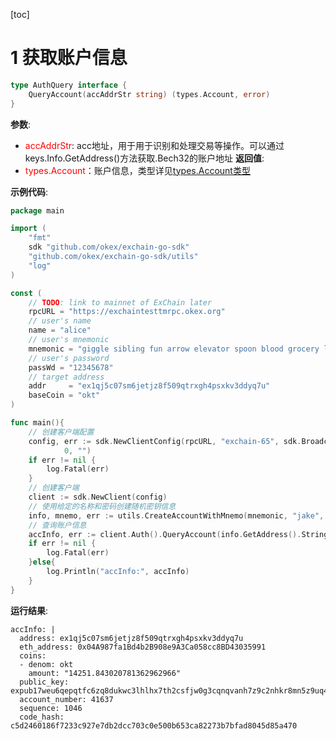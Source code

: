 [toc]

# 1 获取账户信息
```go
type AuthQuery interface {
	QueryAccount(accAddrStr string) (types.Account, error)
}
```

**参数**:
- <font color=red>accAddrStr</font>: acc地址，用于用于识别和处理交易等操作。可以通过keys.Info.GetAddress()方法获取.Bech32的账户地址
**返回值**:
- <font color=red>types.Account</font>：账户信息，类型详见[types.Account类型](100_各个类型定义.md#2-typesaccount类型)

**示例代码**:
```go
package main

import (
	"fmt"
	sdk "github.com/okex/exchain-go-sdk"
	"github.com/okex/exchain-go-sdk/utils"
	"log"
)

const (
	// TODO: link to mainnet of ExChain later
	rpcURL = "https://exchaintesttmrpc.okex.org"
	// user's name
	name = "alice"
	// user's mnemonic
	mnemonic = "giggle sibling fun arrow elevator spoon blood grocery laugh tortoise culture tool"
	// user's password
	passWd = "12345678"
	// target address
	addr     = "ex1qj5c07sm6jetjz8f509qtrxgh4psxkv3ddyq7u"
	baseCoin = "okt"
)

func main(){
	// 创建客户端配置
	config, err := sdk.NewClientConfig(rpcURL, "exchain-65", sdk.BroadcastBlock, "0.01okt", 2000,
			0, "")
	if err != nil {
		log.Fatal(err)
	}
	// 创建客户端
	client := sdk.NewClient(config)
	// 使用给定的名称和密码创建随机密钥信息
	info, mnemo, err := utils.CreateAccountWithMnemo(mnemonic, "jake", "123")
	// 查询账户信息
	accInfo, err := client.Auth().QueryAccount(info.GetAddress().String())
	if err != nil {
		log.Fatal(err)
	}else{
		log.Println("accInfo:", accInfo)
	}
}
```
**运行结果**:
```shell
accInfo: |
  address: ex1qj5c07sm6jetjz8f509qtrxgh4psxkv3ddyq7u
  eth_address: 0x04A987fa1Bd4b2B908e9A3Ca058cc8BD43035991
  coins:
  - denom: okt
    amount: "14251.843020781362962966"
  public_key: expub17weu6qepqtfc6zq8dukwc3lhlhx7th2csfjw0g3cqnqvanh7z9c2nhkr8mn5z9uq4q6
  account_number: 41637
  sequence: 1046
  code_hash: c5d2460186f7233c927e7db2dcc703c0e500b653ca82273b7bfad8045d85a470
```

